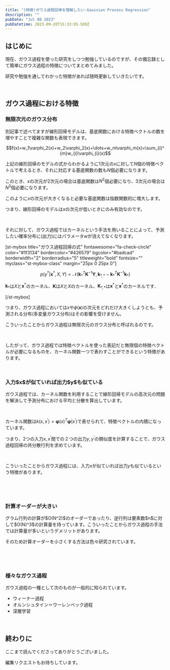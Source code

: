 ```yaml
---
title: "(特徴)ガウス過程回帰を理解したい-Gaussian Process Regression"
description: ""
pubDate: "Jul 08 2023"
pubDatetime: 2023-09-20T15:33:05.569Z
---
```


<h2>はじめに</h2>
現在、ガウス過程を使った研究をしつつ勉強しているのですが、その備忘録として簡単にガウス過程の特徴についてまとめてみました。

研究や勉強を通してわかった特徴があれば随時更新していきたいです。

&nbsp;

<h2>ガウス過程における特徴</h2>
<h3>無限次元のガウス分布</h3>
別記事で述べてますが線形回帰モデルは、基底関数における特徴ベクトルの数を増やすことで複雑な関数も表現できます。

$$f(x)=w_1\varphi_2(x)+w_2\varphi_2(x)+\dots+w_m\varphi_m(x)=\sum_{i}^{m}w_{i}\varphi_{i}(x)$$

上記の線形回帰のモデルの式からわかるように1次元の$x$に対して$N$個の特徴ベクトルで考えるとき、それに対応する基底関数の数も$N$個必要になります。

このとき、$x$の次元が2次元の場合は基底関数は$N^2$個必要になり、3次元の場合は$N^3$個必要になります。

このように$x$の次元が大きくなると必要な基底関数は指数関数的に増大します。

つまり、線形回帰のモデルは$x$の次元が低いときにのみ有効なのです。

&nbsp;

それに対して、ガウス過程ではカーネルという手法を用いることによって、予測したい確率分布に(出力)にはパラメータ$w$が消えてなくなります。

[st-mybox title="ガウス過程回帰の式" fontawesome="fa-check-circle" color="#1f3134" bordercolor="#426579" bgcolor="#badcad" borderwidth="2" borderradius="5" titleweight="bold" fontsize="" myclass="st-mybox-class" margin="25px 0 25px 0"]

$$p(y^{\ast}|\mathbf{x}^{\ast},X,Y)=\mathcal{N}(\mathbf{k}^T_{\ast}\mathbf{K}^{-1}\mathbf{Y},\mathbf{k}_{\ast,\ast}-\mathbf{k}^T_{\ast}\mathbf{K}^{-1}\mathbf{k}_{\ast})$$

$\mathbf{k}_{\ast}$は$X$と$\mathbf{x}^{\ast}$のカーネル、$\mathbf{K}$は$X$と$X$のカーネル、$\mathbf{K}_{\ast,\ast}$は$\mathbf{x}^{\ast}$と$\mathbf{x}^{\ast}$のカーネルです．

[/st-mybox]

<span class="st-mymarker-s">つまり、ガウス過程においては$x$や$\phi(\mathbf{x})$の次元をどれだけ大きくしようとも、予測される分布(多変量ガウス分布)はその影響を受けません</span>。

こういったことからガウス過程は<span class="hutoaka"><span class="huto">無限次元のガウス分布</span></span>と呼ばれるのです。

&nbsp;

したがって、ガウス過程では特徴ベクトルを使った表記だと無限個の特徴ベクトルが必要になるものを、カーネル関数一つで表わすことができるという特徴があります。

&nbsp;

<h3>入力$x$が似ていれば出力$y$も似ている</h3>
ガウス過程では、カーネル関数を利用することで線形回帰モデルの高次元の問題を解決して予測分布における平均と分散を算出しています。

&nbsp;

カーネル関数は$k(x,x^{\prime})=\boldsymbol \varphi(x)^T\boldsymbol \varphi(x^{\prime})$で表せられて、特徴ベクトルの内積になっています。

つまり、2つの入力$x,x^{\prime}$間での２つの出力$y, y^{\prime}$の類似度を計算することで、ガウス過程回帰の共分散行列を求めています。

&nbsp;

こういったことからガウス過程には、<span class="st-mymarker-s">入力$x$が似ていれば出力$y$も似ているという</span>特徴があります。

&nbsp;

&nbsp;

<h3>計算オーダーが大きい</h3>
グラム行列の計算が$O(N^2)$のオーダーであったり、逆行列は要素数$n$に対して$O(N)^3$の計算量を持っています。こういったことからガウス過程の手法では計算量が多いというデメリットがあります。

そのため計算オーダーを小さくする方法は色々研究されています。

&nbsp;

&nbsp;

<h3>様々なガウス過程</h3>
ガウス過程の一種として次のものが一般的に知られています。
<ul>
 	<li>ウィーナー過程</li>
 	<li>オルンシュタイン＝ウーレンベック過程</li>
 	<li>深層学習</li>
</ul>
&nbsp;
<h2>終わりに</h2>
ここまで読んでくださってありがとうございました。

編集リクエストもお待ちしています。
